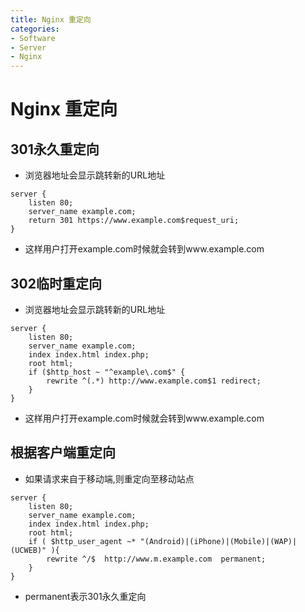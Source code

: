 ```yaml
---
title: Nginx 重定向
categories:
- Software
- Server
- Nginx
---
```

# Nginx 重定向

## 301永久重定向

- 浏览器地址会显示跳转新的URL地址

```nginx
server {
	listen 80;
	server_name example.com;
	return 301 https://www.example.com$request_uri;
}
```

- 这样用户打开example.com时候就会转到www.example.com

## 302临时重定向

- 浏览器地址会显示跳转新的URL地址

````nginx
server {
    listen 80;
    server_name example.com;
    index index.html index.php;
    root html;
    if ($http_host ~ "^example\.com$" {
        rewrite ^(.*) http://www.example.com$1 redirect;
    }
}
````

- 这样用户打开example.com时候就会转到www.example.com

## 根据客户端重定向

- 如果请求来自于移动端,则重定向至移动站点

```nginx
server {
    listen 80;
    server_name example.com;
    index index.html index.php;
    root html;
    if ( $http_user_agent ~* "(Android)|(iPhone)|(Mobile)|(WAP)|(UCWEB)" ){
        rewrite ^/$  http://www.m.example.com  permanent;
    }
}

```

- permanent表示301永久重定向